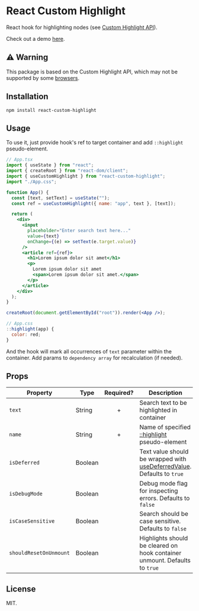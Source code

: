 # React Custom Highlight

React hook for highlighting nodes (see [Custom Highlight API](https://developer.mozilla.org/en-US/docs/Web/API/CSS_Custom_Highlight_API)).

Check out a demo [here](https://fe-kr.github.io/react-custom-highlight).

## ⚠️ Warning
This package is based on the Custom Highlight API, which may not be supported by some [browsers](https://developer.mozilla.org/en-US/docs/Web/API/CSS_Custom_Highlight_API#browser_compatibility).

## Installation

```
npm install react-custom-highlight
```

## Usage

To use it, just provide hook's ref to target container and add `::highlight` pseudo-element.


```jsx
// App.tsx
import { useState } from "react";
import { createRoot } from "react-dom/client";
import { useCustomHighlight } from "react-custom-highlight";
import "./App.css";

function App() {
  const [text, setText] = useState("");
  const ref = useCustomHighlight({ name: "app", text }, [text]);

  return (
    <div>
      <input
        placeholder="Enter search text here..."
        value={text}
        onChange={(e) => setText(e.target.value)}
      />
      <article ref={ref}>
        <h1>Lorem ipsum dolor sit amet</h1>
        <p>
          Lorem ipsum dolor sit amet
          <span>Lorem ipsum dolor sit amet.</span>
        </p>
      </article>
    </div>
  );
}

createRoot(document.getElementById("root")).render(<App />);

// App.css
::highlight(app) {
  color: red;
}
```

And the hook will mark all occurrences of `text` parameter within the container. Add params to `dependency array` for recalculation (if needed).


## Props

| Property               | Type                        | Required? | Description                                                                                                                                                                                                                                                                                                                                                        |
|------------------------|-----------------------------|:---------:|--------------------------------------------------------------------------------------------------------------------------------------------------------------------------------------------------------------------------------------------------------------------------------------------------------------------------------------------------------------------|
| `text`      | String                      |     +      | Search text to be highlighted in container                                                                                                                                                                                                                                                                                      |
| `name`          | String                      |    +       | Name of specified [::highlight](https://developer.mozilla.org/en-US/docs/Web/CSS/::highlight) pseudo-element                                                                                                                                                                                                                                                                      |
| `isDeferred`          | Boolean                      |           | Text value should be wrapped with [useDeferredValue](https://react.dev/reference/react/useDeferredValue). Defaults to `true`                                                                                                                                                                                                                                                       |
| `isDebugMode`           | Boolean                     |           | Debug mode flag for inspecting errors. Defaults to `false`                                                                                                                                                                                                                                                   |
| `isCaseSensitive`            | Boolean                      |           | Search should be case sensitive. Defaults to `false`                                                                                                                                                                                                                                                                                                               |
| `shouldResetOnUnmount`        | Boolean                     |           | Highlights should be cleared on hook container unmount. Defaults to `true`    


## License

MIT.